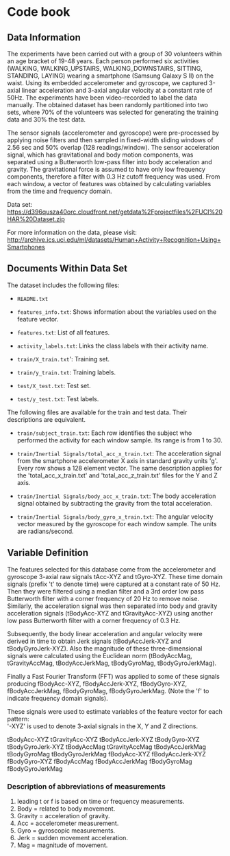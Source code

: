 # Code book


## Data Information
The experiments have been carried out with a group of 30 volunteers within an age bracket of 19-48 years. Each person performed six activities (WALKING, WALKING_UPSTAIRS, WALKING_DOWNSTAIRS, SITTING, STANDING, LAYING) wearing a smartphone (Samsung Galaxy S II) on the waist. Using its embedded accelerometer and gyroscope, we captured 3-axial linear acceleration and 3-axial angular velocity at a constant rate of 50Hz. The experiments have been video-recorded to label the data manually. The obtained dataset has been randomly partitioned into two sets, where 70% of the volunteers was selected for generating the training data and 30% the test data. 

The sensor signals (accelerometer and gyroscope) were pre-processed by applying noise filters and then sampled in fixed-width sliding windows of 2.56 sec and 50% overlap (128 readings/window). The sensor acceleration signal, which has gravitational and body motion components, was separated using a Butterworth low-pass filter into body acceleration and gravity. The gravitational force is assumed to have only low frequency components, therefore a filter with 0.3 Hz cutoff frequency was used. From each window, a vector of features was obtained by calculating variables from the time and frequency domain.

Data set: https://d396qusza40orc.cloudfront.net/getdata%2Fprojectfiles%2FUCI%20HAR%20Dataset.zip

For more information on the data, please visit: http://archive.ics.uci.edu/ml/datasets/Human+Activity+Recognition+Using+Smartphones

## Documents Within Data Set
The dataset includes the following files:

- ```README.txt```

- ```features_info.txt```: Shows information about the variables used on the feature vector.

- ```features.txt```: List of all features.

- ```activity_labels.txt```: Links the class labels with their activity name.

- ```train/X_train.txt```': Training set.

- ```train/y_train.txt```: Training labels.

- ```test/X_test.txt```: Test set.

- ```test/y_test.txt```: Test labels.

The following files are available for the train and test data. Their descriptions are equivalent.

- ```train/subject_train.txt```: Each row identifies the subject who performed the activity for each window sample. Its range is from 1 to 30.

- ```train/Inertial Signals/total_acc_x_train.txt```: The acceleration signal from the smartphone accelerometer X axis in standard gravity units 'g'. Every row shows a 128 element vector. The same description applies for the 'total_acc_x_train.txt' and 'total_acc_z_train.txt' files for the Y and Z axis.

- ```train/Inertial Signals/body_acc_x_train.txt```: The body acceleration signal obtained by subtracting the gravity from the total acceleration.

- ```train/Inertial Signals/body_gyro_x_train.txt```: The angular velocity vector measured by the gyroscope for each window sample. The units are radians/second.

## Variable Definition
The features selected for this database come from the accelerometer and gyroscope 3-axial raw signals tAcc-XYZ and tGyro-XYZ. These time domain signals (prefix 't' to denote time) were captured at a constant rate of 50 Hz. Then they were filtered using a median filter and a 3rd order low pass Butterworth filter with a corner frequency of 20 Hz to remove noise. Similarly, the acceleration signal was then separated into body and gravity acceleration signals (tBodyAcc-XYZ and tGravityAcc-XYZ) using another low pass Butterworth filter with a corner frequency of 0.3 Hz. 

Subsequently, the body linear acceleration and angular velocity were derived in time to obtain Jerk signals (tBodyAccJerk-XYZ and tBodyGyroJerk-XYZ). Also the magnitude of these three-dimensional signals were calculated using the Euclidean norm (tBodyAccMag, tGravityAccMag, tBodyAccJerkMag, tBodyGyroMag, tBodyGyroJerkMag). 

Finally a Fast Fourier Transform (FFT) was applied to some of these signals producing fBodyAcc-XYZ, fBodyAccJerk-XYZ, fBodyGyro-XYZ, fBodyAccJerkMag, fBodyGyroMag, fBodyGyroJerkMag. (Note the 'f' to indicate frequency domain signals). 

These signals were used to estimate variables of the feature vector for each pattern:  
'-XYZ' is used to denote 3-axial signals in the X, Y and Z directions.

tBodyAcc-XYZ
tGravityAcc-XYZ
tBodyAccJerk-XYZ
tBodyGyro-XYZ
tBodyGyroJerk-XYZ
tBodyAccMag
tGravityAccMag
tBodyAccJerkMag
tBodyGyroMag
tBodyGyroJerkMag
fBodyAcc-XYZ
fBodyAccJerk-XYZ
fBodyGyro-XYZ
fBodyAccMag
fBodyAccJerkMag
fBodyGyroMag
fBodyGyroJerkMag

### Description of abbreviations of measurements
1. leading t or f is based on time or frequency measurements.
2. Body = related to body movement.
3. Gravity = acceleration of gravity.
4. Acc = accelerometer measurement.
5. Gyro = gyroscopic measurements.
6. Jerk = sudden movement acceleration.
7. Mag = magnitude of movement.

